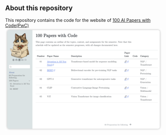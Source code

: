 ## About this repository

This repository contains the code for the website of [100 AI Papers with Code(PwC)](https://yyzhang2025.github.io/100-AI-Papers/)
![The preview of the website](assets/website.png)
